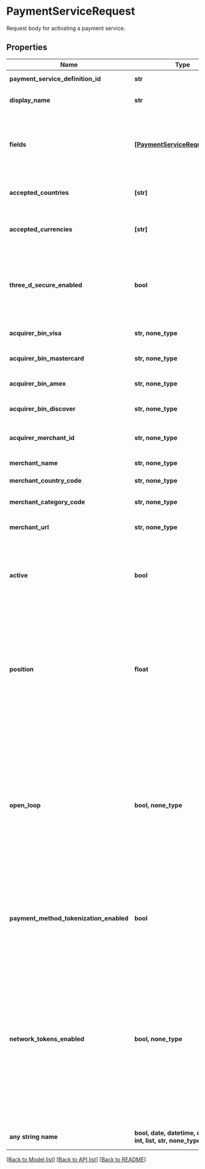 # PaymentServiceRequest

Request body for activating a payment service.

## Properties
Name | Type | Description | Notes
------------ | ------------- | ------------- | -------------
**payment_service_definition_id** | **str** | The ID of the payment service to use. | 
**display_name** | **str** | A custom name for the payment service. This will be shown in the Admin UI. | 
**fields** | [**[PaymentServiceRequestFields]**](PaymentServiceRequestFields.md) | A list of fields, each containing a key-value pair for each field defined by the definition for this payment service e.g. for stripe-card &#x60;secret_key&#x60; is required and so must be sent within this field. | 
**accepted_countries** | **[str]** | A list of countries that this payment service needs to support in ISO two-letter code format. | 
**accepted_currencies** | **[str]** | A list of currencies that this payment service needs to support in ISO 4217 three-letter code format. | 
**three_d_secure_enabled** | **bool** | Defines if 3-D Secure is enabled for the service (can only be enabled if the payment service definition supports the &#x60;three_d_secure_hosted&#x60; feature). This does not affect pass through 3-D Secure data. | [optional]  if omitted the server will use the default value of False
**acquirer_bin_visa** | **str, none_type** | Acquiring institution identification code for VISA. | [optional] 
**acquirer_bin_mastercard** | **str, none_type** | Acquiring institution identification code for Mastercard. | [optional] 
**acquirer_bin_amex** | **str, none_type** | Acquiring institution identification code for Amex. | [optional] 
**acquirer_bin_discover** | **str, none_type** | Acquiring institution identification code for Discover. | [optional] 
**acquirer_merchant_id** | **str, none_type** | Merchant identifier used in authorisation requests (assigned by the acquirer). | [optional] 
**merchant_name** | **str, none_type** | Merchant name (assigned by the acquirer). | [optional] 
**merchant_country_code** | **str, none_type** | ISO 3166-1 numeric three-digit country code. | [optional] 
**merchant_category_code** | **str, none_type** | Merchant category code that describes the business. | [optional] 
**merchant_url** | **str, none_type** | Fully qualified URL of 3-D Secure requestor website or customer care site. | [optional] 
**active** | **bool** | Defines if this service is currently active or not. | [optional]  if omitted the server will use the default value of True
**position** | **float** | The numeric rank of a payment service. Payment services with a lower position value are processed first. When a payment services is inserted at a position, any payment services with the the same value or higher are shifted down a position accordingly. When left out, the payment service is inserted at the end of the list. | [optional] 
**open_loop** | **bool, none_type** | Defines if the service works as an open-loop service. This feature can only be enabled if the PSP is set up to accept previous scheme transaction IDs.  If this value is not provided or is set to &#x60;null&#x60;, it will be set to the value of &#x60;open_loop&#x60; in the payment service definition.  If &#x60;open_loop_toggle&#x60; is &#x60;false&#x60; in the payment service definition, &#x60;open_loop&#x60; should either not be provided or set to &#x60;null&#x60;, or it will fail with a validation error. | [optional] 
**payment_method_tokenization_enabled** | **bool** | Defines if tokenization is enabled for the service. This feature can only be enabled if the payment service is NOT set as &#x60;open_loop&#x60; and the PSP is set up to tokenize. | [optional]  if omitted the server will use the default value of False
**network_tokens_enabled** | **bool, none_type** | Defines if network tokens are enabled for the service. This feature can only be enabled if the payment service is set as &#x60;open_loop&#x60; and the PSP is set up to accept network tokens.  If this value is not provided or is set to &#x60;null&#x60;, it will be set to the value of &#x60;network_tokens_default&#x60; in the payment service definition.  If &#x60;network_tokens_toggle&#x60; is &#x60;false&#x60; in the payment service definition, &#x60;network_tokens_enabled&#x60; should either not be provided or set to &#x60;null&#x60;, or it will fail with a validation error. | [optional] 
**any string name** | **bool, date, datetime, dict, float, int, list, str, none_type** | any string name can be used but the value must be the correct type | [optional]

[[Back to Model list]](../README.md#documentation-for-models) [[Back to API list]](../README.md#documentation-for-api-endpoints) [[Back to README]](../README.md)


